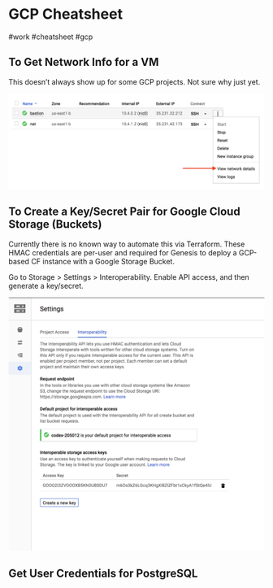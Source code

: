 # GCP Cheatsheet
#work #cheatsheet #gcp

## To Get Network Info for a VM
This doesn’t always show up for some GCP projects. Not sure why just yet. 

![](GCP%20Cheatsheet/Screen%20Shot%202018-05-23%20at%209.46.51%20AM.png)

## To Create a Key/Secret Pair for Google Cloud Storage (Buckets)
Currently there is no known way to automate this via Terraform. These HMAC credentials are per-user and required for Genesis to deploy a GCP-based CF instance with a Google Storage Bucket.

Go to Storage > Settings > Interoperability. Enable API access, and then generate a key/secret.

![](GCP%20Cheatsheet/Screen%20Shot%202018-05-24%20at%2011.35.03%20AM.png)

## Get User Credentials for PostgreSQL

